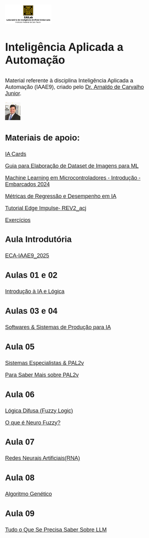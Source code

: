 

<html lang="br">

<head>

<meta charset="UTF-8">

<meta name="viewport" content="width=device-width, initial-scale=1.0">


</head>

<body>

<font face="Arial"> <font size="4">
<img src="Imagens/Logo_Dourado.jpg" class="center" style="width:30%">

<h1>

Inteligência Aplicada a Automação
</h1>

<p>

Material referente à disciplina Inteligência Aplicada a Automação
(IAAE9), criado pelo
<a href="https://www.linkedin.com/in/arnaldocarvalho/">Dr. Arnaldo de
Carvalho Junior</a>.
</p>

<img src="Imagens/foto.jpg" class="center" style="width:10%">

<p>

<h2>

Materiais de apoio:
</h2>

</p>

<p>

<a href="https://drive.google.com/drive/folders/1eiGJ8ZRg8qhd16mX3yq9z6joakvlxHjq">IA
Cards</a>
</p>

<p>

<a href="https://github.com/BrunoAlves03/AI_Course/blob/main/Guia%20para%20Elabora%C3%A7%C3%A3o%20de%20Dataset%20de%20Imagens%20para%20ML.pdf">Guia
para Elaboração de Dataset de Imagens para ML</a>
</p>

<p>

<a href="https://github.com/BrunoAlves03/AI_Course/blob/main/Machine%20Learning%20em%20Microcontroladores%20-%20Introdu%C3%A7%C3%A3o%20-%20Embarcados%202024.pdf">Machine
Learning em Microcontroladores - Introdução - Embarcados 2024</a>
</p>

<p>

<a href="https://github.com/BrunoAlves03/AI_Course/blob/main/M%C3%A9tricas%20de%20Regress%C3%A3o%20e%20Desempenho%20em%20IA.pdf">Métricas
de Regressão e Desempenho em IA</a>
</p>

<p>

<a href="https://github.com/BrunoAlves03/AI_Course/blob/main/1%20-%20Tutorial%20Edge%20Impulse-%20REV2_acj.pdf">Tutorial
Edge Impulse- REV2_acj</a>
</p>

<a href="https://drive.google.com/drive/folders/1ewIZBPacgiirGElmqe-rSKtlBgAcnx7v">Exercícios</a>
</p>

<h2>

Aula Introdutória
</h2>

<p>

<a href="https://github.com/BrunoAlves03/AI_Course/blob/main/0%20-%20ECA-IAAE9_2025.pdf">ECA-IAAE9_2025</a>
</p>

<h2>

Aulas 01 e 02
</h2>

<a href="https://github.com/BrunoAlves03/AI_Course/blob/main/1-2%20-%20Introdu%C3%A7%C3%A3o%20%C3%A0%20IA%20e%20L%C3%B3gica_v2.pdf">Introdução
à IA e Lógica</a>

<h2>

Aulas 03 e 04
</h2>

<a href="https://github.com/BrunoAlves03/AI_Course/blob/main/3-4%20-%20Softwares%20%26%20Sistemas%20de%20Produ%C3%A7%C3%A3o%20para%20IA_v2.pdf">Softwares
& Sistemas de Produção para IA</a>

<h2>

Aula 05
</h2>

<a href="https://github.com/BrunoAlves03/AI_Course/blob/main/5%20-%20Sistemas%20Especialistas%20%26%20PAL2v_v4.pdf">Sistemas
Especialistas & PAL2v</a>

<p>

<a href="https://sites.google.com/view/prof-arnaldo/pal2v-key-points">Para
Saber Mais sobre PAL2v</a>
</p>

<h2>

Aula 06
</h2>

<a href="https://github.com/BrunoAlves03/AI_Course/blob/main/6%20-%20Fuzzy_v6.pdf">Lógica
Difusa (Fuzzy Logic)</a>

<p>

<a href="https://github.com/BrunoAlves03/AI_Course/blob/main/O%20que%20%C3%A9%20Neuro%20Fuzzy.pdf">O
que é Neuro Fuzzy?</a>
</p>

<h2>

Aula 07
</h2>

<a href="https://github.com/BrunoAlves03/AI_Course/blob/main/7%20-%20RNA_v4.pdf">Redes
Neurais Artificiais(RNA)</a>

<h2>

Aula 08
</h2>

<a href="https://github.com/BrunoAlves03/AI_Course/blob/main/8%20-%20Algoritmo%20Gen%C3%A9tico_v2.pdf">Algoritmo
Genético</a>

<h2>

Aula 09
</h2>

<a href="https://github.com/BrunoAlves03/AI_Course/blob/main/9%20-%20Tudo%20o%20Que%20Se%20Precisa%20Saber%20Sobre%20LLM.pdf">Tudo
o Que Se Precisa Saber Sobre LLM</a>

</body>

</html>
